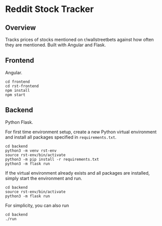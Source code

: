 # Reddit Stock Tracker

## Overview
Tracks prices of stocks mentioned on r/wallstreetbets against how often they are mentioned. Built with Angular and Flask.

## Frontend
Angular.

```
cd frontend
cd rst-frontend
npm install
npm start
```

## Backend
Python Flask.


For first time environment setup, create a new Python virtual environment and install all packages specified in `requirements.txt`.
```
cd backend
python3 -m venv rst-env
source rst-env/bin/activate
python3 -m pip install -r requirements.txt
python3 -m flask run
```

If the virtual environment already exists and all packages are installed, simply start the environment and run.
```
cd backend
source rst-env/bin/activate
python3 -m flask run
```

For simplicity, you can also run
```
cd backend
./run
```